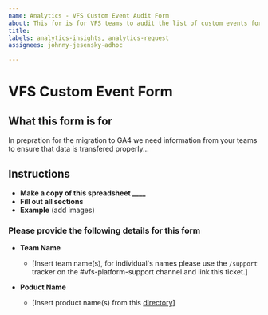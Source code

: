 ```yaml
---
name: Analytics - VFS Custom Event Audit Form 
about: This for is for VFS teams to audit the list of custom events for each of their products. 
title:
labels: analytics-insights, analytics-request
assignees: johnny-jesensky-adhoc

---
```


# VFS Custom Event Form 

## What this form is for
In prepration for the migration to GA4 we need information from your teams to ensure that data is transfered properly...

## Instructions
- **Make a copy of this spreadsheet ____**
- **Fill out all sections**
- **Example** (add images)

### Please provide the following details for this form 

- **Team Name**

    - [Insert team name(s), for individual's names please use the `/support` tracker on the #vfs-platform-support channel and link this ticket.]

- **Poduct Name**

    - [Insert product name(s) from this [directory](https://depo-platform-documentation.scrollhelp.site/getting-started/vfs-product-directory)]
